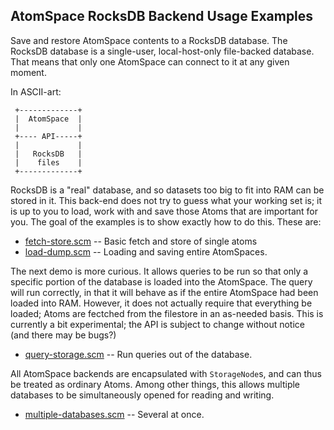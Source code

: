 AtomSpace RocksDB Backend Usage Examples
----------------------------------------
Save and restore AtomSpace contents to a RocksDB database. The RocksDB
database is a single-user, local-host-only file-backed database. That
means that only one AtomSpace can connect to it at any given moment.

In ASCII-art:

```
 +-------------+
 |  AtomSpace  |
 |             |
 +---- API-----+
 |             |
 |   RocksDB   |
 |    files    |
 +-------------+
```

RocksDB is a "real" database, and so datasets too big to fit into RAM
can be stored in it.  This back-end does not try to guess what your
working set is; it is up to you to load, work with and save those Atoms
that are important for you. The goal of the examples is to show exactly
how to do this. These are:

* [fetch-store.scm](fetch-store.scm) -- Basic fetch and store of single atoms
* [load-dump.scm](load-dump.scm) -- Loading and saving entire AtomSpaces.

The next demo is more curious. It allows queries to be run so that only
a specific portion of the database is loaded into the AtomSpace. The
query will run correctly, in that it will behave as if the entire
AtomSpace had been loaded into RAM. However, it does not actually
require that everything be loaded; Atoms are fectched from the filestore
in an as-needed basis.  This is currently a bit experimental; the API
is subject to change without notice (and there may be bugs?)

* [query-storage.scm](query-storage.scm) -- Run queries out of the database.

All AtomSpace backends are encapsulated with `StorageNode`s, and can
thus be treated as ordinary Atoms. Among other things, this allows
multiple databases to be simultaneously opened for reading and writing.

* [multiple-databases.scm](multiple-databases.scm) -- Several at once.
